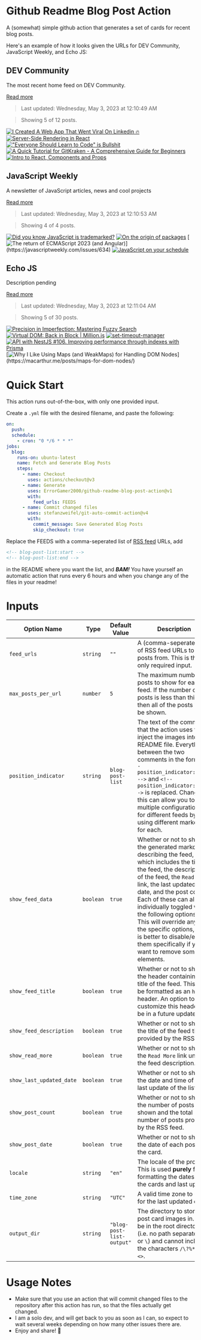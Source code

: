 # Github Readme Blog Post Action

A (somewhat) simple github action that generates a set of cards for recent blog posts.

Here's an example of how it looks given the URLs for DEV Community, JavaScript Weekly, and Echo JS:

<!-- post-list:start -->
## DEV Community

The most recent home feed on DEV Community.

[Read more](https://dev.to)
> Last updated: Wednesday, May 3, 2023 at 12:10:49 AM

> Showing 5 of 12 posts.

[![I Created A Web App That Went Viral On Linkedin 🔥](https://raw.githubusercontent.com/ErrorGamer2000/github-readme-blog-post-action/main/generated_files/DEV_Community/I_Created_A_Web_App_That_Went_Viral_On_Linkedin_🔥.svg)](https://dev.to/rammcodes/i-created-a-web-app-that-went-viral-on-linkedin-e8c)
[![Server-Side Rendering in React](https://raw.githubusercontent.com/ErrorGamer2000/github-readme-blog-post-action/main/generated_files/DEV_Community/Server-Side_Rendering_in_React.svg)](https://dev.to/munavvar/server-side-rendering-in-react-3ngo)
[!["Everyone Should Learn to Code" is Bullshit](https://raw.githubusercontent.com/ErrorGamer2000/github-readme-blog-post-action/main/generated_files/DEV_Community/_Everyone_Should_Learn_to_Code__is_Bullshit.svg)](https://dev.to/jmfayard/everyone-should-learn-to-code-is-bullshit-2mgk)
[![A Quick Tutorial for GitKraken - A Comprehensive Guide for Beginners](https://raw.githubusercontent.com/ErrorGamer2000/github-readme-blog-post-action/main/generated_files/DEV_Community/A_Quick_Tutorial_for_GitKraken_-_A_Comprehensive_Guide_for_Beginners.svg)](https://dev.to/abhixsh/a-quick-tutorial-for-gitkraken-a-comprehensive-guide-for-beginners-1323)
[![Intro to React, Components and Props](https://raw.githubusercontent.com/ErrorGamer2000/github-readme-blog-post-action/main/generated_files/DEV_Community/Intro_to_React__Components_and_Props.svg)](https://dev.to/familymanjosh/intro-to-react-components-and-props-2492)


## JavaScript Weekly

A newsletter of JavaScript articles, news and cool projects

[Read more](https://javascriptweekly.com/)
> Last updated: Wednesday, May 3, 2023 at 12:10:53 AM

> Showing 4 of 4 posts.

[![Did you know JavaScript is trademarked?](https://raw.githubusercontent.com/ErrorGamer2000/github-readme-blog-post-action/main/generated_files/JavaScript_Weekly/Did_you_know_JavaScript_is_trademarked_.svg)](https://javascriptweekly.com/issues/636)
[![On the origin of packages](https://raw.githubusercontent.com/ErrorGamer2000/github-readme-blog-post-action/main/generated_files/JavaScript_Weekly/On_the_origin_of_packages.svg)](https://javascriptweekly.com/issues/635)
[![The return of ECMAScript 2023 (and Angular)](https://raw.githubusercontent.com/ErrorGamer2000/github-readme-blog-post-action/main/generated_files/JavaScript_Weekly/The_return_of_ECMAScript_2023_(and_Angular).svg)](https://javascriptweekly.com/issues/634)
[![JavaScript on your schedule](https://raw.githubusercontent.com/ErrorGamer2000/github-readme-blog-post-action/main/generated_files/JavaScript_Weekly/JavaScript_on_your_schedule.svg)](https://javascriptweekly.com/issues/633)


## Echo JS

Description pending

[Read more](
http://www.echojs.com
)
> Last updated: Wednesday, May 3, 2023 at 12:11:04 AM

> Showing 5 of 30 posts.

[![Precision in Imperfection: Mastering Fuzzy Search](https://raw.githubusercontent.com/ErrorGamer2000/github-readme-blog-post-action/main/generated_files/_Echo_JS_/Precision_in_Imperfection__Mastering_Fuzzy_Search.svg)](https://creotip.io/posts/precision-in-imperfection-mastering-fuzzy-search)
[![Virtual DOM: Back in Block | Million.js](https://raw.githubusercontent.com/ErrorGamer2000/github-readme-blog-post-action/main/generated_files/_Echo_JS_/Virtual_DOM__Back_in_Block___Million.js.svg)](https://millionjs.org/blog/virtual-dom)
[![set-timeout-manager](https://raw.githubusercontent.com/ErrorGamer2000/github-readme-blog-post-action/main/generated_files/_Echo_JS_/set-timeout-manager.svg)](https://www.npmjs.com/package/set-timeout-manager)
[![API with NestJS #106. Improving performance through indexes with Prisma](https://raw.githubusercontent.com/ErrorGamer2000/github-readme-blog-post-action/main/generated_files/_Echo_JS_/API_with_NestJS__106._Improving_performance_through_indexes_with_Prisma.svg)](https://wanago.io/2023/05/01/api-nestjs-prisma-indexes/)
[![Why I Like Using Maps (and WeakMaps) for Handling DOM Nodes](https://raw.githubusercontent.com/ErrorGamer2000/github-readme-blog-post-action/main/generated_files/_Echo_JS_/Why_I_Like_Using_Maps_(and_WeakMaps)_for_Handling_DOM_Nodes.svg)](https://macarthur.me/posts/maps-for-dom-nodes/)


<!-- post-list:end -->

# Quick Start

This action runs out-of-the-box, with only one provided input.

Create a `.yml` file with the desired filename, and paste the following:

```yml
on:
  push:
  schedule:
    - cron: "0 */6 * * *"
jobs:
  blog:
    runs-on: ubuntu-latest
    name: Fetch and Generate Blog Posts
    steps:
      - name: Checkout
        uses: actions/checkout@v3
      - name: Generate
        uses: ErrorGamer2000/github-readme-blog-post-action@v1
        with:
          feed_urls: FEEDS
      - name: Commit changed files
        uses: stefanzweifel/git-auto-commit-action@v4
        with:
          commit_message: Save Generated Blog Posts
          skip_checkout: true
```

Replace the FEEDS with a comma-seperated list of [RSS feed](https://rss.com/blog/how-do-rss-feeds-work/) URLs, add

```md
<!-- blog-post-list:start -->
<!-- blog-post-list:end -->
```

in the README where you want the list, and **_BAM!_** You have yourself an automatic action that runs every 6 hours and when you change any of the files in your readme!

# Inputs

<table>
  <thead>
    <tr>
      <th>Option Name</th>
      <th>Type</th>
      <th>Default Value</th>
      <th>Description</th>
    </tr>
  </thead>
  <tbody>
    <tr>
      <td><code>feed_urls</code></td>
      <td><code>string</code></td>
      <td><code>""</code></td>
      <td>A (comma-seperated) list of RSS feed URLs to load posts from. This is the only required input.</td>
    </tr>
    <tr>
      <td><code>max_posts_per_url</code></td>
      <td><code>number</code></td>
      <td><code>5</code></td>
      <td>The maximum number of posts to show for each feed. If the number of posts is less than this, then all of the posts will be shown.</td>
    </tr>
    <tr>
      <td><code>position_indicator</code></td>
      <td><code>string</code></td>
      <td><code>blog-post-list</code></td>
      <td>The text of the comments that the action uses to inject the images into the README file. Everything between the two comments in the form <code>&lt;!-- position_indicator:start --&gt;</code> and <code>&lt;!-- position_indicator:end --&gt;</code> is replaced. Changing this can allow you to use multiple configurations for different feeds by using different markers for each.</td>
    </tr>
    <tr>
      <td><code>show_feed_data</code></td>
      <td><code>boolean</code></td>
      <td><code>true</code></td>
      <td>Whether or not to show the generated markdown describing the feed, which includes the title of the feed, the description of the feed, the <code>Read More</code> link, the last updated date, and the post count. Each of these can also be individually toggled with the following options. This will override any of the specific options, so it is better to disable/enable them specifically if you want to remove some elements.</td>
    </tr>
    <tr>
      <td><code>show_feed_title</code></td>
      <td><code>boolean</code></td>
      <td><code>true</code></td>
      <td>Whether or not to show the header containing the title of the feed. This will be formatted as an <code>h2</code> header. An option to customize this header will be in a future update.</td>
    </tr>
    <tr>
      <td><code>show_feed_description</code></td>
      <td><code>boolean</code></td>
      <td><code>true</code></td>
      <td>Whether or not to show the title of the feed that is provided by the RSS feed.</td>
    </tr>
    <tr>
      <td><code>show_read_more</code></td>
      <td><code>boolean</code></td>
      <td><code>true</code></td>
      <td>Whether or not to show the <code>Read More</code> link under the feed description.</td>
    </tr>
    <tr>
      <td><code>show_last_updated_date</code></td>
      <td><code>boolean</code></td>
      <td><code>true</code></td>
      <td>Whether or not to show the date and time of the last update of the list.</td>
    </tr>
    <tr>
      <td><code>show_post_count</code></td>
      <td><code>boolean</code></td>
      <td><code>true</code></td>
      <td>Whether or not to show the number of posts shown and the total number of posts provided by the RSS feed.</td>
    </tr>
    <tr>
      <td><code>show_post_date</code></td>
      <td><code>boolean</code></td>
      <td><code>true</code></td>
      <td>Whether or not to show the date of each post on the card.</td>
    </tr>
    <tr>
      <td><code>locale</code></td>
      <td><code>string</code></td>
      <td><code>"en"</code></td>
      <td>The locale of the project. This is used <strong>purely</strong> for formatting the dates of the cards and last update.</td>
    </tr>
    <tr>
      <td><code>time_zone</code></td>
      <td><code>string</code></td>
      <td><code>"UTC"</code></td>
      <td>A valid time zone to use for the last updated date.</td>
    </tr>
    <tr>
      <td><code>output_dir</code></td>
      <td><code>string</code></td>
      <td><code>"blog-post-list-output"</code></td>
      <td>The directory to store the post card images in. Must be in the root directory (i.e. no path separators <code>/</code> or <code>\</code>) and cannot include the characters <code>/\?%*:|"&lt;&gt;</code>.</td>
    </tr>
<!--
    <tr>
      <td><code></code></td>
      <td><cde></cde></td>
      <td><code></code></td>
      <td></td>
    </tr>
-->
  </tbody>
</table>

# Usage Notes

- Make sure that you use an action that will commit changed files to the repository after this action has run, so that the files actually get changed.
- I am a solo dev, and will get back to you as soon as I can, so expect to wait several weeks depending on how many other issues there are.
- Enjoy and share! 🤗
